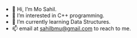 - 👋 Hi, I’m Mo Sahil.
- 👀 I’m interested in C++ programming.
- 🌱 I’m currently learning Data Structures.
- 📫 email at sahilbmu@gmail.com to reach to me.
